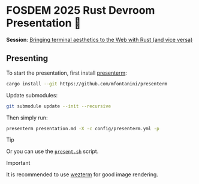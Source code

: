 # FOSDEM 2025 Rust Devroom Presentation 🦀

**Session**: [Bringing terminal aesthetics to the Web with Rust (and vice versa)](https://fosdem.org/2025/schedule/event/fosdem-2025-5496-bringing-terminal-aesthetics-to-the-web-with-rust-and-vice-versa-/)

## Presenting

To start the presentation, first install [presenterm](https://github.com/mfontanini/presenterm):

```bash
cargo install --git https://github.com/mfontanini/presenterm
```

Update submodules:

```bash
git submodule update --init --recursive
```

Then simply run:

```bash
presenterm presentation.md -X -c config/presenterm.yml -p
```

> [!TIP]  
> Or you can use the [`present.sh`](./present.sh) script.

> [!IMPORTANT]  
> It is recommended to use [wezterm](https://github.com/wez/wezterm) for good image rendering.
